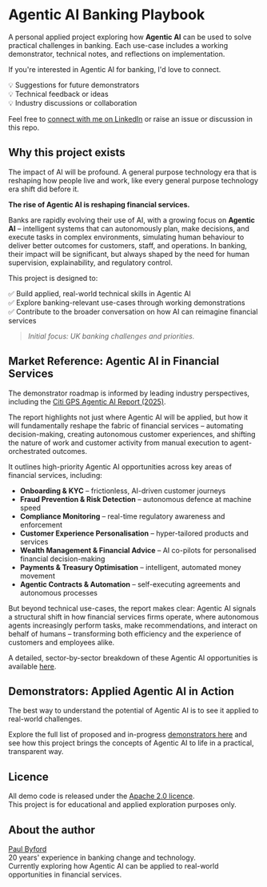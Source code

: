 # Agentic AI Banking Playbook

A personal applied project exploring how **Agentic AI** can be used to solve practical challenges in banking. Each use-case includes a working demonstrator, technical notes, and reflections on implementation.

If you're interested in Agentic AI for banking, I'd love to connect.

💡 Suggestions for future demonstrators  
💡 Technical feedback or ideas  
💡 Industry discussions or collaboration  

Feel free to [connect with me on LinkedIn](https://www.linkedin.com/in/paulbyford) or raise an issue or discussion in this repo.

## Why this project exists

The impact of AI will be profound. A general purpose technology era that is reshaping how people live and work, like every general purpose technology era shift did before it. 

**The rise of Agentic AI is reshaping financial services.**

Banks are rapidly evolving their use of AI, with a growing focus on **Agentic AI** – intelligent systems that can autonomously plan, make decisions, and execute tasks in complex environments, simulating human behaviour to deliver better outcomes for customers, staff, and operations. In banking, their impact will be significant, but always shaped by the need for human supervision, explainability, and regulatory control.

This project is designed to:

✅ Build applied, real-world technical skills in Agentic AI  
✅ Explore banking-relevant use-cases through working demonstrations  
✅ Contribute to the broader conversation on how AI can reimagine financial services  

> _Initial focus: UK banking challenges and priorities._

## Market Reference: Agentic AI in Financial Services

The demonstrator roadmap is informed by leading industry perspectives, including the [Citi GPS Agentic AI Report (2025)](https://www.citivelocity.com/citigps/agentic-ai/).

The report highlights not just where Agentic AI will be applied, but how it will fundamentally reshape the fabric of financial services – automating decision-making, creating autonomous customer experiences, and shifting the nature of work and customer activity from manual execution to agent-orchestrated outcomes.

It outlines high-priority Agentic AI opportunities across key areas of financial services, including:

- **Onboarding & KYC** – frictionless, AI-driven customer journeys  
- **Fraud Prevention & Risk Detection** – autonomous defence at machine speed  
- **Compliance Monitoring** – real-time regulatory awareness and enforcement  
- **Customer Experience Personalisation** – hyper-tailored products and services  
- **Wealth Management & Financial Advice** – AI co-pilots for personalised financial decision-making  
- **Payments & Treasury Optimisation** – intelligent, automated money movement  
- **Agentic Contracts & Automation** – self-executing agreements and autonomous processes  

But beyond technical use-cases, the report makes clear: Agentic AI signals a structural shift in how financial services firms operate, where autonomous agents increasingly perform tasks, make recommendations, and interact on behalf of humans – transforming both efficiency and the experience of customers and employees alike.

A detailed, sector-by-sector breakdown of these Agentic AI opportunities is available [here](resources/gps-agentic-ai-reference.md).

## Demonstrators: Applied Agentic AI in Action

The best way to understand the potential of Agentic AI is to see it applied to real-world challenges.

Explore the full list of proposed and in-progress [demonstrators here](demonstrators.md) and see how this project brings the concepts of Agentic AI to life in a practical, transparent way.

## Licence

All demo code is released under the [Apache 2.0 licence](LICENSE).  
This project is for educational and applied exploration purposes only.

## About the author

[Paul Byford](https://www.linkedin.com/in/paulbyford)  
20 years' experience in banking change and technology.  
Currently exploring how Agentic AI can be applied to real-world opportunities in financial services.
